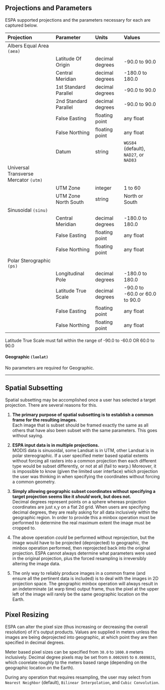 ## Projections and Parameters
ESPA supported projections and the parameters necessary for each are captured below.



| Projection | Parameter  | Units | Values |
|:------------- |:------------- |:------------- |:------------- |
| Albers Equal Area `(aea)` |  | | |
| | Latitude Of Origin  | decimal degrees | -90.0 to 90.0 |
| | Central Meridian | decimal degrees | -180.0 to 180.0 |
| | 1st Standard Parallel | decimal degrees | -90.0 to 90.0 |
| | 2nd Standard Parallel | decimal degrees | -90.0 to 90.0 |
| | False Easting | floating point | any float |
| | False Northing | floating point | any float |
| | Datum | string | `WGS84` (default), `NAD27`, or `NAD83` |
| Universal Transverse Mercator `(utm)` | | | |
| | UTM Zone  | integer | 1 to 60 |
| | UTM Zone North South | string | North or South |
| Sinusoidal `(sinu)` | | | |
| | Central Meridian | decimal degrees | -180.0 to 180.0|
| | False Easting | floating point | any float |
| | False Northing | floating point | any float |
| Polar Sterographic `(ps)` | | | |
| | Longitudinal Pole | decimal degrees | -180.0 to 180.0|
| | Latitude True Scale | decimal degrees | -90.0 to -60.0 or 60.0 to 90.0 |
| | False Easting | floating point | any float |
| | False Northing | floating point | any float |

Latitude True Scale must fall within the range of -90.0 to -60.0 OR 60.0 to 90.0



#### Geographic `(lonlat)`
No parameters are required for Geographic.

---

## Spatial Subsetting
Spatial subsetting may be accomplished once a user has selected a target projection.  There are several reasons for this.

1. **The primary purpose of spatial subsetting is to establish a common frame for the resulting images.**  
  Each image that is subset should be framed exactly the same as all others that have also been subset with the same parameters.  This goes without saying.  

2. **ESPA input data is in multiple projections.**  
  MODIS data is sinusoidal, some Landsat is in UTM, other Landsat is in polar stereographic.  If a user specified meter based spatial extents without forcing all rasters into a common projection then each different type would be subset differently, or not at all (fail to warp.)  Moreover, it is impossible to know (given the limited user interface) which projection the user was thinking in when specifying the coordinates without forcing a common geometry.  

3. **Simply allowing geographic subset coordinates without specifying a target projection seems like it *should* work, but does not.**  
Decimal degrees represent points on a sphere whereas projection coordinates are just x,y on a flat 2d grid.  When users are specifying decimal degrees, they are really asking for all data inclusively within the geographic region.  In order to provide this a minbox operation must be performed to determine the real maximum extent the image must be cropped to.  
  2. The above operation *could* be performed without reprojection, but the image would have to be projected (deprojected) to geographic, the minbox operation performed, then reprojected back into the original projection.  ESPA cannot always determine what parameters were used in the original projection, plus the forced resampling is irreversibly altering the image data.  
  3. The only way to reliably produce images in a common frame (and ensure all the pertinent data is included) is to deal with the images in 2D projection space.  The geographic minbox operation will always result in an indeterminate (at warp time) output frame, thus the pixel at the upper left of the image will rarely be the same geographic location on the Earth.

## Pixel Resizing
ESPA can alter the pixel size (thus increasing or decreasing the overall resolution) of it's output products.  Values are supplied in meters unless the images are being deprojected into geographic, at which point they are then specified in decimal degrees.

Meter based pixel sizes can be specified from `30.0` to `1000.0` meters inclusively.
Decimal degree pixels may be set from `0.0002695` to `0.0089831`, which coorelate roughly to the meters based range (depending on the geographic location on the Earth).

During any operation that requires resampling, the user may select from `Nearest Neighbor` (default), `Bilinear Interpolation`, and `Cubic Convolution`.
